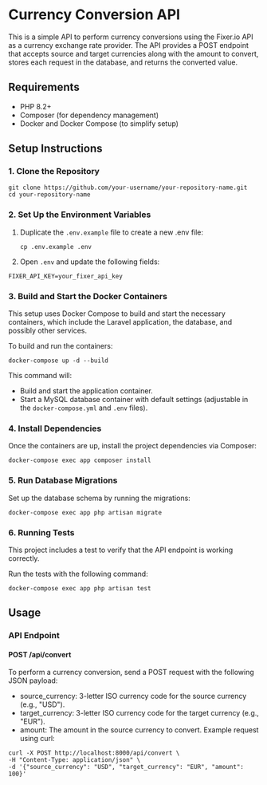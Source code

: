 # Currency Conversion API
This is a simple API to perform currency conversions using the Fixer.io API as a currency exchange rate provider. The API provides a POST endpoint that accepts source and target currencies along with the amount to convert, stores each request in the database, and returns the converted value.

## Requirements
- PHP 8.2+
- Composer (for dependency management)
- Docker and Docker Compose (to simplify setup)

## Setup Instructions
### 1. Clone the Repository
```
git clone https://github.com/your-username/your-repository-name.git
cd your-repository-name 
```
### 2. Set Up the Environment Variables
1. Duplicate the ```.env.example``` file to create a new .env file:
   ```
   cp .env.example .env
   ```
2. Open ```.env``` and update the following fields:
```
FIXER_API_KEY=your_fixer_api_key
```
### 3. Build and Start the Docker Containers
This setup uses Docker Compose to build and start the necessary containers, which include the Laravel application, the database, and possibly other services.

To build and run the containers:

```
docker-compose up -d --build
```
This command will:

- Build and start the application container.
- Start a MySQL database container with default settings (adjustable in the ```docker-compose.yml``` and ```.env``` files).
### 4. Install Dependencies
Once the containers are up, install the project dependencies via Composer:
```
docker-compose exec app composer install
```

### 5. Run Database Migrations
Set up the database schema by running the migrations:
```
docker-compose exec app php artisan migrate
```
### 6. Running Tests
This project includes a test to verify that the API endpoint is working correctly.

Run the tests with the following command:
```
docker-compose exec app php artisan test
```

## Usage
### API Endpoint
#### POST /api/convert

To perform a currency conversion, send a POST request with the following JSON payload:

- source_currency: 3-letter ISO currency code for the source currency (e.g., "USD").
- target_currency: 3-letter ISO currency code for the target currency (e.g., "EUR").
- amount: The amount in the source currency to convert.
  Example request using curl:
```
curl -X POST http://localhost:8000/api/convert \
-H "Content-Type: application/json" \
-d '{"source_currency": "USD", "target_currency": "EUR", "amount": 100}'
```

